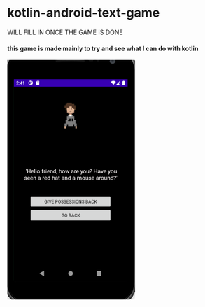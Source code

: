 # kotlin-android-text-game

WILL FILL IN ONCE THE GAME IS DONE
#### this game is made mainly to try and see what I can do with kotlin


<img title="demopic" alt="demopic" src="https://raw.githubusercontent.com/Beardificent/kotlin-android-text-game/master/kotlintextdemo.png">